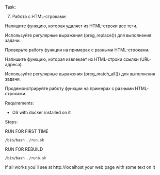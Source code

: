 Task:

7. Работа с HTML-строками:

Напишите функцию, которая удаляет из HTML-строки все теги.

Используйте регулярные выражения (preg_replace()) для выполнения задачи.

Проверьте работу функции на примерах с разными HTML-строками.

Напишите функцию, которая извлекает из HTML-строки ссылки (URL-адреса).

Используйте регулярные выражения (preg_match_all()) для выполнения задачи.

Продемонстрируйте работу функции на примерах с разными HTML-строками.

Requirements:

* OS with docker installed on it


Steps:

RUN FOR FIRST TIME

    /bin/bash ./run.sh 

RUN FOR REBUILD

    /bin/bash ./runb.sh 


If all works you`ll see at http://localhost your web page with some text on it

